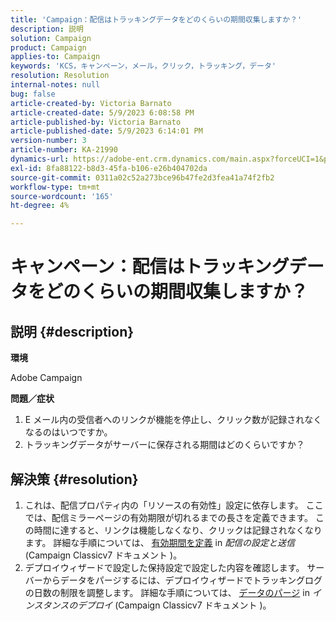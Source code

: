 ```yaml
---
title: 'Campaign：配信はトラッキングデータをどのくらいの期間収集しますか？'
description: 説明
solution: Campaign
product: Campaign
applies-to: Campaign
keywords: 'KCS，キャンペーン，メール，クリック，トラッキング，データ'
resolution: Resolution
internal-notes: null
bug: false
article-created-by: Victoria Barnato
article-created-date: 5/9/2023 6:08:58 PM
article-published-by: Victoria Barnato
article-published-date: 5/9/2023 6:14:01 PM
version-number: 3
article-number: KA-21990
dynamics-url: https://adobe-ent.crm.dynamics.com/main.aspx?forceUCI=1&pagetype=entityrecord&etn=knowledgearticle&id=d76b8b90-94ee-ed11-8849-6045bd006b25
exl-id: 8fa88122-b8d3-45fa-b106-e26b404702da
source-git-commit: 0311a02c52a273bce96b47fe2d3fea41a74f2fb2
workflow-type: tm+mt
source-wordcount: '165'
ht-degree: 4%

---
```


# キャンペーン：配信はトラッキングデータをどのくらいの期間収集しますか？

## 説明 {#description}


<b>環境</b>

Adobe Campaign

<b>問題／症状</b>

1. E メール内の受信者へのリンクが機能を停止し、クリック数が記録されなくなるのはいつですか。
2. トラッキングデータがサーバーに保存される期間はどのくらいですか？



## 解決策 {#resolution}


1. これは、配信プロパティ内の「リソースの有効性」設定に依存します。 ここでは、配信ミラーページの有効期限が切れるまでの長さを定義できます。 この時間に達すると、リンクは機能しなくなり、クリックは記録されなくなります。 詳細な手順については、 [有効期間を定義](https://experienceleague.adobe.com/docs/campaign-classic/using/sending-messages/key-steps-when-creating-a-delivery/steps-sending-the-delivery.html?lang=en#defining-validity-period) in *配信の設定と送信* (Campaign Classicv7 ドキュメント )。
2. デプロイウィザードで設定した保持設定で設定した内容を確認します。 サーバーからデータをパージするには、デプロイウィザードでトラッキングログの日数の制限を調整します。 詳細な手順については、 [データのパージ](https://experienceleague.adobe.com/docs/campaign-classic/using/installing-campaign-classic/initial-configuration/deploying-an-instance.html?lang=en#purging-data) in *インスタンスのデプロイ* (Campaign Classicv7 ドキュメント )。
